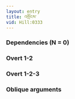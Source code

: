 ```yaml
---
layout: entry
title: འགྲོངས་
vid: Hill:0333
---
```

### Dependencies (N = 0)


### Overt 1-2


### Overt 1-2-3


### Oblique arguments
